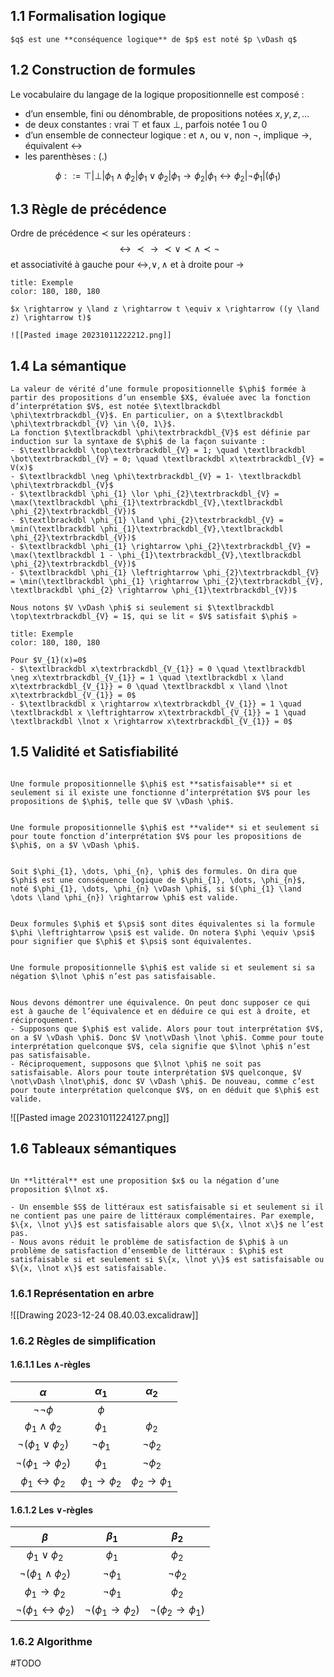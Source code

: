 ## 1.1 Formalisation logique

```ad-definition
$q$ est une **conséquence logique** de $p$ est noté $p \vDash q$
```

## 1.2 Construction de formules

Le vocabulaire du langage de la logique propositionnelle est composé :
- d’un ensemble, fini ou dénombrable, de propositions notées $x,y,z,\dots$
- de deux constantes : vrai $\top$ et faux $\bot$, parfois notée $1$ ou $0$
- d’un ensemble de connecteur logique : et $\land$, ou $\lor$, non $\lnot$, implique $\rightarrow$, équivalent $\leftrightarrow$ 
- les parenthèses : $(.)$

$$
\phi ::= \top | \bot | \phi_{1} \land \phi_{2} | \phi_{1} \lor \phi_{2} | \phi_{1} \rightarrow \phi_{2} | \phi_{1} \leftrightarrow \phi_{2} | \lnot \phi_{1} | (\phi_{1})
$$

## 1.3 Règle de précédence

Ordre de précédence $\prec$ sur les opérateurs :
$$
\leftrightarrow \prec \rightarrow \prec \lor \prec \land \prec \lnot
$$
et associativité à gauche pour $\leftrightarrow, \lor, \land$ et à droite pour $\rightarrow$

```ad-example
title: Exemple
color: 180, 180, 180

$x \rightarrow y \land z \rightarrow t \equiv x \rightarrow ((y \land z) \rightarrow t)$

![[Pasted image 20231011222212.png]]

```

## 1.4 La sémantique

```ad-definition
La valeur de vérité d’une formule propositionnelle $\phi$ formée à partir des propositions d’un ensemble $X$, évaluée avec la fonction d’interprétation $V$, est notée $\textlbrackdbl \phi\textrbrackdbl_{V}$. En particulier, on a $\textlbrackdbl \phi\textrbrackdbl_{V} \in \{0, 1\}$.
La fonction $\textlbrackdbl \phi\textrbrackdbl_{V}$ est définie par induction sur la syntaxe de $\phi$ de la façon suivante :
- $\textlbrackdbl \top\textrbrackdbl_{V} = 1; \quad \textlbrackdbl \bot\textrbrackdbl_{V} = 0; \quad \textlbrackdbl x\textrbrackdbl_{V} = V(x)$
- $\textlbrackdbl \neg \phi\textrbrackdbl_{V} = 1- \textlbrackdbl \phi\textrbrackdbl_{V}$ 
- $\textlbrackdbl \phi_{1} \lor \phi_{2}\textrbrackdbl_{V} = \max(\textlbrackdbl \phi_{1}\textrbrackdbl_{V},\textlbrackdbl \phi_{2}\textrbrackdbl_{V})$
- $\textlbrackdbl \phi_{1} \land \phi_{2}\textrbrackdbl_{V} = \min(\textlbrackdbl \phi_{1}\textrbrackdbl_{V},\textlbrackdbl \phi_{2}\textrbrackdbl_{V})$
- $\textlbrackdbl \phi_{1} \rightarrow \phi_{2}\textrbrackdbl_{V} = \max(\textlbrackdbl 1 - \phi_{1}\textrbrackdbl_{V},\textlbrackdbl \phi_{2}\textrbrackdbl_{V})$
- $\textlbrackdbl \phi_{1} \leftrightarrow \phi_{2}\textrbrackdbl_{V} = \min(\textlbrackdbl \phi_{1} \rightarrow \phi_{2}\textrbrackdbl_{V}, \textlbrackdbl \phi_{2} \rightarrow \phi_{1}\textrbrackdbl_{V})$

Nous notons $V \vDash \phi$ si seulement si $\textlbrackdbl \top\textrbrackdbl_{V} = 1$, qui se lit « $V$ satisfait $\phi$ »

```

```ad-example
title: Exemple
color: 180, 180, 180

Pour $V_{1}(x)=0$
- $\textlbrackdbl x\textrbrackdbl_{V_{1}} = 0 \quad \textlbrackdbl \neg x\textrbrackdbl_{V_{1}} = 1 \quad \textlbrackdbl x \land x\textrbrackdbl_{V_{1}} = 0 \quad \textlbrackdbl x \land \lnot x\textrbrackdbl_{V_{1}} = 0$
- $\textlbrackdbl x \rightarrow x\textrbrackdbl_{V_{1}} = 1 \quad \textlbrackdbl x \leftrightarrow x\textrbrackdbl_{V_{1}} = 1 \quad \textlbrackdbl \lnot x \rightarrow x\textrbrackdbl_{V_{1}} = 0$

```

## 1.5 Validité et Satisfiabilité

```ad-definition

Une formule propositionnelle $\phi$ est **satisfaisable** si et seulement si il existe une fonctionne d’interprétation $V$ pour les propositions de $\phi$, telle que $V \vDash \phi$.

```

```ad-definition

Une formule propositionnelle $\phi$ est **valide** si et seulement si pour toute fonction d’interprétation $V$ pour les propositions de $\phi$, on a $V \vDash \phi$.

```

```ad-definition

Soit $\phi_{1}, \dots, \phi_{n}, \phi$ des formules. On dira que $\phi$ est une conséquence logique de $\phi_{1}, \dots, \phi_{n}$, noté $\phi_{1}, \dots, \phi_{n} \vDash \phi$, si $(\phi_{1} \land \dots \land \phi_{n}) \rightarrow \phi$ est valide.

```

```ad-definition

Deux formules $\phi$ et $\psi$ sont dites équivalentes si la formule $\phi \leftrightarrow \psi$ est valide. On notera $\phi \equiv \psi$ pour signifier que $\phi$ et $\psi$ sont équivalentes.

```

```ad-theorem

Une formule propositionnelle $\phi$ est valide si et seulement si sa négation $\lnot \phi$ n’est pas satisfaisable.

```

```ad-demonstration

Nous devons démontrer une équivalence. On peut donc supposer ce qui est à gauche de l’équivalence et en déduire ce qui est à droite, et réciproquement.
- Supposons que $\phi$ est valide. Alors pour tout interprétation $V$, on a $V \vDash \phi$. Donc $V \not\vDash \lnot \phi$. Comme pour toute interprétation quelconque $V$, cela signifie que $\lnot \phi$ n’est pas satisfaisable.
- Réciproquement, supposons que $\lnot \phi$ ne soit pas satisfaisable. Alors pour toute interprétation $V$ quelconque, $V \not\vDash \lnot\phi$, donc $V \vDash \phi$. De nouveau, comme c’est pour toute interprétation quelconque $V$, on en déduit que $\phi$ est valide.

```

![[Pasted image 20231011224127.png]]

## 1.6 Tableaux sémantiques

```ad-definition

Un **littéral** est une proposition $x$ ou la négation d’une proposition $\lnot x$.

- Un ensemble $S$ de littéraux est satisfaisable si et seulement si il ne contient pas une paire de littéraux complémentaires. Par exemple, $\{x, \lnot y\}$ est satisfaisable alors que $\{x, \lnot x\}$ ne l’est pas.
- Nous avons réduit le problème de satisfaction de $\phi$ à un problème de satisfaction d’ensemble de littéraux : $\phi$ est satisfaisable si et seulement si $\{x, \lnot y\}$ est satisfaisable ou $\{x, \lnot x\}$ est satisfaisable.

```

### 1.6.1 Représentation en arbre

![[Drawing 2023-12-24 08.40.03.excalidraw]]

### 1.6.2 Règles de simplification

#### 1.6.1.1 Les $\land$-règles

|             $\alpha$             |        $\alpha_1$         |        $\alpha_2$         |
|:--------------------------------:|:-------------------------:|:-------------------------:|
|         $\lnot\lnot\phi$         |          $\phi$           |                           |
|      $\phi_1 \land \phi_2$       |         $\phi_1$          |         $\phi_2$          |
|   $\lnot(\phi_1 \lor \phi_2)$    |       $\lnot\phi_1$       |       $\lnot\phi_2$       |
| $\lnot(\phi_1\rightarrow\phi_2)$ |         $\phi_1$          |       $\lnot\phi_2$       |
|  $\phi_1\leftrightarrow\phi_2$   | $\phi_1\rightarrow\phi_2$ | $\phi_2\rightarrow\phi_1$ |

#### 1.6.1.2 Les $\lor$-règles

|             $\beta$             |        $\beta_1$         |        $\beta_2$         |
|:--------------------------------:|:-------------------------:|:-------------------------:|
|      $\phi_1 \lor \phi_2$       |         $\phi_1$          |         $\phi_2$          |
|   $\lnot(\phi_1 \land \phi_2)$    |       $\lnot\phi_1$       |       $\lnot\phi_2$       |
| $\phi_1\rightarrow\phi_2$ |         $\lnot\phi_1$          |       $\phi_2$       |
|  $\lnot(\phi_1\leftrightarrow\phi_2)$   | $\lnot(\phi_1\rightarrow\phi_2)$ | $\lnot(\phi_2\rightarrow\phi_1)$ |


### 1.6.2 Algorithme

#TODO 

